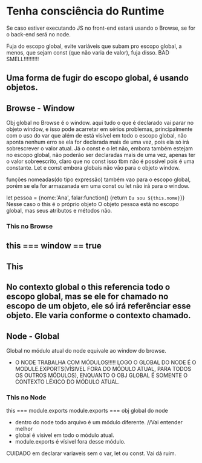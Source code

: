 # Tenha consciência do Runtime
Se caso estiver executando JS no front-end estará usando o Browse, se for o back-end será no node.

Fuja do escopo global, evite variáveis que subam pro escopo global, a menos, que sejam const (que não varia de valor), fuja disso. BAD SMELL!!!!!!!!!!

Uma forma de fugir do escopo global, é usando objetos.
---------------------------------------------------------
## Browse - Window
Obj global no Browse é o window.
aqui tudo o que é declarado vai parar no objeto window, e isso pode acarretar em sérios problemas, principalmente com o uso do
var que além de está visível em todo o escopo global, não aponta nenhum erro se ela for declarada mais de uma vez, pois ela só irá sobrescrever o valor atual.
Já o const e o let não, embora também estejam no escopo global, não poderão ser declaradas mais de uma vez, apenas ter o valor sobreescrito, claro que no const isso tbm não é possivel pois é uma constante.
Let e const embora globais não vão para o objeto window.

funções nomeadas(do tipo expressão) também vao para o escopo global, porém se ela for armazanada em uma const ou let não irá para o window.

let pessoa = {nome:'Ana', falar:function() {return `Eu sou ${this.nome}`}}
Nesse caso o this é o próprio objeto
O objeto pessoa está no escopo global, mas seus atributos e métodos não.
### This no Browse
this === window == true
----------------------------------------------------------
## This
No contexto global o this referencia todo o escopo global, mas se ele for chamado no escopo de um objeto, ele só irá referênciar esse objeto.
Ele varia conforme o contexto chamado.
---------------------------------------------------------
## Node - Global
Global no módulo atual do node equivale ao window do browse.
 * O NODE TRABALHA COM MÓDULOS!!!!! LOGO O GLOBAL DO NODE É O MODULE.EXPORTS(VÍSIVEL FORA DO MÓDULO ATUAL, PARA TODOS OS OUTROS MÓDULOS), ENQUANTO O OBJ GLOBAL É SOMENTE O CONTEXTO LÉXICO DO MÓDULO ATUAL.

### This no Node
this === module.exports
module.exports === obj global do node

* dentro do node todo arquivo é um módulo diferente. //Vai entender melhor
* global é vísivel em todo o módulo atual.
* module.exports é vísivel fora desse módulo.

CUIDADO em declarar variaveis sem o var, let ou const. Vai dá ruim.
